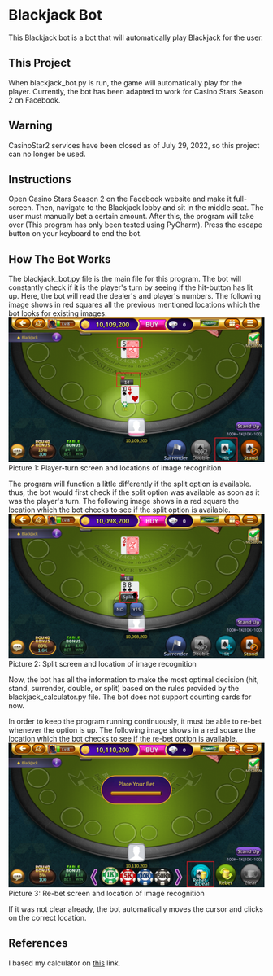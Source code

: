 ﻿# Blackjack Bot

This Blackjack bot is a bot that will automatically play 
Blackjack for the user.

## This Project

When blackjack_bot.py is run, the game will automatically 
play for the player.
Currently, the bot has been adapted to work 
for Casino Stars Season 2 on Facebook. 

## Warning

CasinoStar2 services have been closed as of July 29, 2022, so this project can no longer be used.

## Instructions

Open Casino Stars Season 2 on the Facebook website and make 
it full-screen. Then, navigate to the Blackjack lobby and sit
in the middle seat. The user must manually bet a certain amount.
After this, the program will take over (This program has
only been tested using PyCharm). Press the escape
button on your keyboard to end the bot. 

## How The Bot Works

The blackjack_bot.py file is the main file for this program.
The bot will constantly check if it is the player's turn by
seeing if the hit-button has lit up. Here, the bot will read the
dealer's and player's numbers. The following image shows
in red squares all the previous mentioned locations which the bot 
looks for existing images.
![Player turn screen](images/explanation/player_turn_screen.png)
Picture 1: Player-turn screen and locations of image recognition

The program will function a little differently if the split option
is available. thus, the bot would first check
if the split option was available as soon as it was the player's
turn. The following image shows in a red square the location
which the bot checks to see if the split option is available.
![Split screen](images/explanation/split_screen.png)
Picture 2: Split screen and location of image recognition

Now, the bot has all the information to make the most optimal
decision (hit, stand, surrender, double, or split) based on the 
rules provided by the blackjack_calculator.py file. The bot does 
not support counting cards for now. 

In order to keep the program running continuously, it must be able
to re-bet whenever the option is up. The following image shows in
a red square the location which the bot checks to see
if the re-bet option is available.
![Split screen](images/explanation/re_bet_screen.png)
Picture 3: Re-bet screen and location of image recognition

If it was not clear already, the bot automatically moves the cursor
and clicks on the correct location.
## References

I based my calculator on 
[this](https://wizardofodds.com/games/caribbean-blackjack/images/basic-strategy.png)
link.
